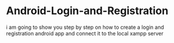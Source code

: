 # Android-Login-and-Registration
i am going to show you step by step on how to create a login and registration android app and connect it to the local xampp server
